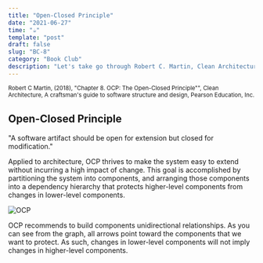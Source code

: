 ```yaml
---
title: "Open-Closed Principle"
date: "2021-06-27"
time: "☕️"
template: "post"
draft: false
slug: "BC-8"
category: "Book Club"
description: "Let's take go through Robert C. Martin, Clean Architecture, Chapter 8. OCP: The Open-Closed Principle"
---
```


<sub>Robert C Martin, (2018), "Chapter 8. OCP: The Open-Closed Principle"", Clean Architecture, A craftsman's guide to software structure and design, Pearson Education, Inc.</sub>

## Open-Closed Principle

"A software artifact should be open for extension but closed for modification."

Applied to architecture, OCP thrives to make the system easy to extend without incurring a high impact of change. This goal is accomplished by partitioning the system into components, and arranging those components into a dependency hierarchy that protects higher-level components from changes in lower-level components.

![OCP](/media/OCP.png)

OCP recommends to build components unidirectional relationships. As you can see from the graph, all arrows point toward the components that we want to protect. As such, changes in lower-level components will not imply changes in higher-level components.